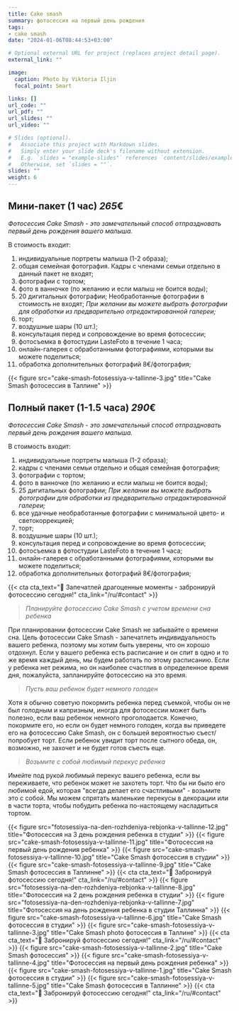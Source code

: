 ```yaml
---
title: Cake smash
summary: фотосессия на первый день рождения
tags:
- cake smash
date: "2024-01-06T08:44:53+03:00"

# Optional external URL for project (replaces project detail page).
external_link: ""

image:
  caption: Photo by Viktoria Iljin
  focal_point: Smart

links: []
url_code: ""
url_pdf: ""
url_slides: ""
url_video: ""

# Slides (optional).
#   Associate this project with Markdown slides.
#   Simply enter your slide deck's filename without extension.
#   E.g. `slides = "example-slides"` references `content/slides/example-slides.md`.
#   Otherwise, set `slides = ""`.
slides: ""
weight: 6
---
```

## Мини-пакет (1 час) *265*€ 
_Фотосессия Cake Smash - это замечательный способ отпраздновать первый день рождения вашего малыша._

В стоимость входит:
1. индивидуальные портреты малыша (1-2 образа);
2. общая семейная фотография. Кадры с членами семьи отдельно в данный пакет не входят;
3. фотографии с тортом;
4. фото в ванночке (по желанию и если малыш не боится воды);
5. 20 дигитальных фотографии; Необработанные фотографии в стоимость не входят;
_При желании вы можете выбрать фотографии для обработки из предварительно отредактированной галереи;_
6. торт;
7. воздушные шары (10 шт.);
8. консультация перед и сопровождение во время фотосессии;
9. фотосъемка в фотостудии LasteFoto в течение 1 часа;
10. онлайн-галерея с обработанными фотографиями, которыми вы можете поделиться;
11. обработка дополнительных фотографий 8€/фотография;

{{< figure src="cake-smash-fotosessiya-v-tallinne-3.jpg" title="Cake Smash фотосессия в Таллине" >}}

## Полный пакет (1-1.5 часа) *290*€ 
_Фотосессия Cake Smash - это замечательный способ отпраздновать первый день рождения вашего малыша._

В стоимость входит:
1. индивидуальные портреты малыша (1-2 образа);
2. кадры с членами семьи отдельно и общая семейная фотография;
3. фотографии с тортом;
4. фото в ванночке (по желанию и если малыш не боится воды);
5. 25 дигитальных фотографии;
_При желании вы можете выбрать фотографии для обработки из предварительно отредактированной галереи;_
6. все удачные необработанные фотографии с минимальной цвето- и светокоррекцией;
7. торт;
8. воздушные шары (10 шт.);
9. консультация перед и сопровождение во время фотосессии;
10. фотосъемка в фотостудии LasteFoto в течение 1 часа;
11. онлайн-галерея с обработанными фотографиями, которыми вы можете поделиться;
12. обработка дополнительных фотографий 8€/фотография;

{{< cta cta_text="💛 Запечатлей драгоценные моменты - забронируй фотосессию сегодня!" cta_link="/ru/#contact" >}}

> _Планируйте фотосессию Cake Smash с учетом времени сна ребенка_

При планировании фотосессии Cake Smash не забывайте о времени сна. Цель фотосессии Cake Smash - запечатлеть индивидуальность вашего ребенка, поэтому мы хотим быть уверены, что он хорошо отдохнул. Если у вашего ребенка есть расписание и он спит в одно и то же время каждый день, мы будем работать по этому расписанию. Если у ребенка нет режима, но он наиболее счастлив в определенное время дня, пожалуйста, запланируйте фотосессию на это время.

> _Пусть ваш ребенок будет немного голоден_

Хотя я обычно советую покормить ребенка перед съемкой, чтобы он не был голодным и капризным, иногда для фотосессии может быть полезно, если ваш ребенок немного проголодается. Конечно, покормите его, но если он будет немного голоден, когда вы приведете его на фотосессию Cake Smash, он с большей вероятностью съест/попробует торт. Если ребенок увидит торт после сытного обеда, он, возможно, не захочет и не будет готов съесть еще.

> _Возьмите с собой любимый перекус ребенка_

Имейте под рукой любимый перекус вашего ребенка, если вы переживаете, что ребенок может не захотеть торт. Что бы ни было его любимой едой, которая "всегда делает его счастливыми" - возьмите это с собой. Мы можем спрятать маленькие перекусы в декорации или в части торта, чтобы побудить ребенка по-настоящему насладиться тортом.

{{< figure src="fotosessiya-na-den-rozhdeniya-rebjonka-v-tallinne-12.jpg" title="Фотосессия на 3 день рождения ребенка в студии" >}}
{{< figure src="cake-smash-fotosessiya-v-tallinne-11.jpg" title="Фотосессия на первый день рождения ребенка" >}}
{{< figure src="cake-smash-fotosessiya-v-tallinne-10.jpg" title="Cake Smash фотосессия в студии" >}}
{{< figure src="cake-smash-fotosessiya-v-tallinne-9.jpg" title="Cake Smash фотосессия в Таллинне" >}}
{{< cta cta_text="💛 Забронируй фотосессию сегодня!" cta_link="/ru/#contact" >}}
{{< figure src="fotosessiya-na-den-rozhdeniya-rebjonka-v-tallinne-8.jpg" title="Фотосессия на 2 день рождения ребенка в студии" >}}
{{< figure src="fotosessiya-na-den-rozhdeniya-rebjonka-v-tallinne-7.jpg" title="Фотосессия на день рождения ребенка в студии Таллинна" >}}
{{< figure src="cake-smash-fotosessiya-v-tallinne-6.jpg" title="Cake Smash фотосессия в студии" >}}
{{< figure src="cake-smash-fotosessiya-v-tallinne-3.jpg" title="Cake Smash photo фотосессия в Таллине" >}}
{{< cta cta_text="💛 Забронируй фотосессию сегодня!" cta_link="/ru/#contact" >}}
{{< figure src="cake-smash-fotosessiya-v-tallinne-2.jpg" title="Cake Smash фотосессия" >}}
{{< figure src="cake-smash-fotosessiya-v-tallinne-4.jpg" title="Фотосессия на первый день рождения ребенка" >}}
{{< figure src="cake-smash-fotosessiya-v-tallinne-1.jpg" title="Cake Smash фотосессия в студии" >}}
{{< figure src="cake-smash-fotosessiya-v-tallinne-5.jpg" title="Cake Smash фотосессия в Таллинне" >}}
{{< cta cta_text="💛 Забронируй фотосессию сегодня!" cta_link="/ru/#contact" >}}